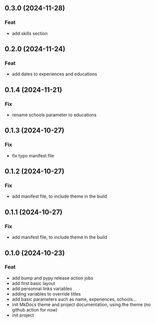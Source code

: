 ## 0.3.0 (2024-11-28)

### Feat

- add skills section

## 0.2.0 (2024-11-24)

### Feat

- add dates to experiences and educations

## 0.1.4 (2024-11-21)

### Fix

- rename schools parameter to educations

## 0.1.3 (2024-10-27)

### Fix

- fix typo manifest file

## 0.1.2 (2024-10-27)

### Fix

- add manifest file, to include theme in the build

## 0.1.1 (2024-10-27)

### Fix

- add manifest file, to include theme in the build

## 0.1.0 (2024-10-23)

### Feat

- add bump and pypy release action jobs
- add first basic layout
- add personnal links variables
- adding variables to override titles
- add basic parameters such as name, experiences, schools...
- init MkDocs theme and project documentation, using the theme (no github action for now)
- init project
